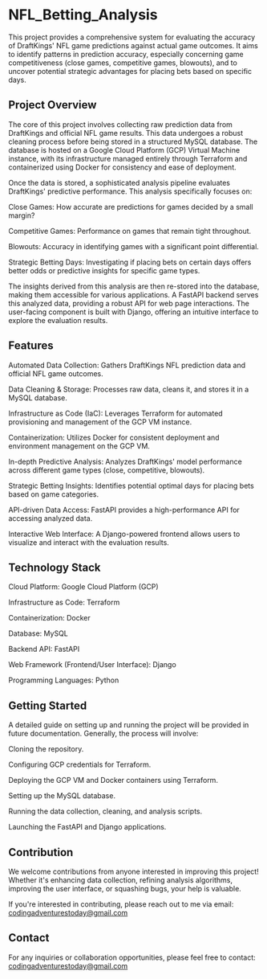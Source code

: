 # NFL_Betting_Analysis

This project provides a comprehensive system for evaluating the accuracy of DraftKings' NFL game predictions against actual game outcomes. It aims to identify patterns in prediction accuracy, especially concerning game competitiveness (close games, competitive games, blowouts), and to uncover potential strategic advantages for placing bets based on specific days.

## Project Overview
The core of this project involves collecting raw prediction data from DraftKings and official NFL game results. This data undergoes a robust cleaning process before being stored in a structured MySQL database. The database is hosted on a Google Cloud Platform (GCP) Virtual Machine instance, with its infrastructure managed entirely through Terraform and containerized using Docker for consistency and ease of deployment.

Once the data is stored, a sophisticated analysis pipeline evaluates DraftKings' predictive performance. This analysis specifically focuses on:

Close Games: How accurate are predictions for games decided by a small margin?

Competitive Games: Performance on games that remain tight throughout.

Blowouts: Accuracy in identifying games with a significant point differential.

Strategic Betting Days: Investigating if placing bets on certain days offers better odds or predictive insights for specific game types.

The insights derived from this analysis are then re-stored into the database, making them accessible for various applications. A FastAPI backend serves this analyzed data, providing a robust API for web page interactions. The user-facing component is built with Django, offering an intuitive interface to explore the evaluation results.

## Features
Automated Data Collection: Gathers DraftKings NFL prediction data and official NFL game outcomes.

Data Cleaning & Storage: Processes raw data, cleans it, and stores it in a MySQL database.

Infrastructure as Code (IaC): Leverages Terraform for automated provisioning and management of the GCP VM instance.

Containerization: Utilizes Docker for consistent deployment and environment management on the GCP VM.

In-depth Predictive Analysis: Analyzes DraftKings' model performance across different game types (close, competitive, blowouts).

Strategic Betting Insights: Identifies potential optimal days for placing bets based on game categories.

API-driven Data Access: FastAPI provides a high-performance API for accessing analyzed data.

Interactive Web Interface: A Django-powered frontend allows users to visualize and interact with the evaluation results.

## Technology Stack
Cloud Platform: Google Cloud Platform (GCP)

Infrastructure as Code: Terraform

Containerization: Docker

Database: MySQL

Backend API: FastAPI

Web Framework (Frontend/User Interface): Django

Programming Languages: Python

## Getting Started
A detailed guide on setting up and running the project will be provided in future documentation. Generally, the process will involve:

Cloning the repository.

Configuring GCP credentials for Terraform.

Deploying the GCP VM and Docker containers using Terraform.

Setting up the MySQL database.

Running the data collection, cleaning, and analysis scripts.

Launching the FastAPI and Django applications.

## Contribution
We welcome contributions from anyone interested in improving this project! Whether it's enhancing data collection, refining analysis algorithms, improving the user interface, or squashing bugs, your help is valuable.

If you're interested in contributing, please reach out to me via email: codingadventurestoday@gmail.com

## Contact
For any inquiries or collaboration opportunities, please feel free to contact:
codingadventurestoday@gmail.com
